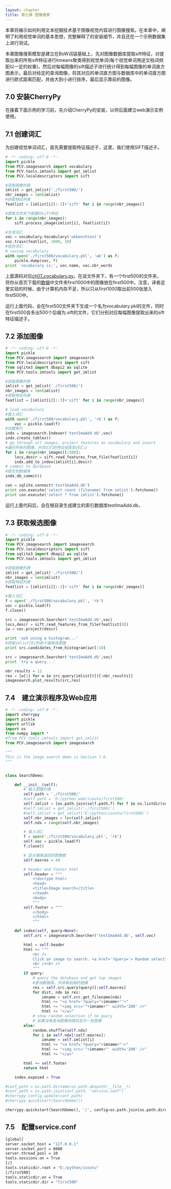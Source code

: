 ```yaml
---
layout: chapter
title: 第七章 图像搜索
---
```


本章将展示如何利用文本挖掘技术基于图像视觉内容进行图像搜索。在本章中，阐明了利用视觉单词的基本思想，完整解释了的安装细节，并且还在一个示例数据集上进行测试。

本章图像搜索模型是建立在BoW词袋基础上，先对图像数据库提取sift特征，对提取出来的所有sift特征进行kmeans聚类得到视觉单词(每个视觉单词用逆文档词频配以一定的权重)，然后对每幅图像的sift描述子进行统计得到每幅图像的单词直方图表示，最后对给定的查询图像，将其对应的单词直方图与数据库中的单词直方图进行欧式距离匹配，并由大到小进行排序，最后显示靠前的图像。

<h2 id="sec-7-0">7.0 安装CherryPy</h2>

在接着下面示例的学习前，先介绍CherryPy的安装，以供后面建立web演示实例使用。

<h2 id="sec-7-1">7.1 创建词汇</h2>

为创建视觉单词词汇，首先需要提取特征描述子，这里，我们使用SIFT描述子。

```python
# -*- coding: utf-8 -*-
import pickle
from PCV.imagesearch import vocabulary
from PCV.tools.imtools import get_imlist
from PCV.localdescriptors import sift

#获取图像列表
imlist = get_imlist('./first500/')
nbr_images = len(imlist)
#获取特征列表
featlist = [imlist[i][:-3]+'sift' for i in range(nbr_images)]

#提取文件夹下图像的sift特征
for i in range(nbr_images):
    sift.process_image(imlist[i], featlist[i])

#生成词汇
voc = vocabulary.Vocabulary('ukbenchtest')
voc.train(featlist, 1000, 10)
#保存词汇
# saving vocabulary
with open('./first500/vocabulary.pkl', 'wb') as f:
    pickle.dump(voc, f)
print 'vocabulary is:', voc.name, voc.nbr_words
```
上面源码对应[ch07_cocabulary.py](https://github.com/willard-yuan/pcv-book-code/tree/master/ch07)。在该文件夹下，有一个first500的文件夹，将你从首页下载的[数据](http://yuanyong.org/pcvwithpython/)中文件夹first1000中的图像放在first500中。注意，译者这里实验的时候，由于计算机内存不足，所以只从first1000取出前500张放入first500中。

运行上面代码，会在first500文件夹下生成一个名为vocabulary.pkl的文件，同时在first500会多出500个后缀为.sift的文件，它们分别对应每幅图像提取出来的sift特征描述子。

<h2 id="sec-7-2">7.2 添加图像</h2>

```python
# -*- coding: utf-8 -*-
import pickle
from PCV.imagesearch import imagesearch
from PCV.localdescriptors import sift
from sqlite3 import dbapi2 as sqlite
from PCV.tools.imtools import get_imlist

#获取图像列表
imlist = get_imlist('./first500/')
nbr_images = len(imlist)
#获取特征列表
featlist = [imlist[i][:-3]+'sift' for i in range(nbr_images)]

# load vocabulary
#载入词汇
with open('./first500/vocabulary.pkl', 'rb') as f:
    voc = pickle.load(f)
#创建索引
indx = imagesearch.Indexer('testImaAdd.db',voc)
indx.create_tables()
# go through all images, project features on vocabulary and insert
#遍历所有的图像，并将它们的特征投影到词汇上
for i in range(nbr_images)[:500]:
    locs,descr = sift.read_features_from_file(featlist[i])
    indx.add_to_index(imlist[i],descr)
# commit to database
#提交到数据库
indx.db_commit()

con = sqlite.connect('testImaAdd.db')
print con.execute('select count (filename) from imlist').fetchone()
print con.execute('select * from imlist').fetchone()
```
运行上面代码后，会在根目录生成建立的索引数据库testImaAdd.db，

<h2 id="sec-7-3">7.3 获取候选图像</h2>

```python
# -*- coding: utf-8 -*-
import pickle
from PCV.imagesearch import imagesearch
from PCV.localdescriptors import sift
from sqlite3 import dbapi2 as sqlite
from PCV.tools.imtools import get_imlist

#获取图像列表
imlist = get_imlist('./first500/')
nbr_images = len(imlist)
#获取特征列表
featlist = [imlist[i][:-3]+'sift' for i in range(nbr_images)]

#载入词汇
f = open('./first500/vocabulary.pkl', 'rb')
voc = pickle.load(f)
f.close()

src = imagesearch.Searcher('testImaAdd.db',voc)
locs,descr = sift.read_features_from_file(featlist[0])
iw = voc.project(descr)

print 'ask using a histogram...'
#获取imlist[0]的前十幅候选图像
print src.candidates_from_histogram(iw)[:10]

src = imagesearch.Searcher('testImaAdd.db',voc)
print 'try a query...'

nbr_results = 12
res = [w[1] for w in src.query(imlist[0])[:nbr_results]]
imagesearch.plot_results(src,res)
```

<h2 id="sec-7-4">7.4　建立演示程序及Web应用</h2>

```python
# -*- coding: utf-8 -*-
import cherrypy
import pickle
import urllib
import os
from numpy import *
#from PCV.tools.imtools import get_imlist
from PCV.imagesearch import imagesearch

"""
This is the image search demo in Section 7.6.
"""


class SearchDemo:

    def __init__(self):
        # 载入图像列表
        self.path = './first500/'
        #self.path = 'D:/python_web/isoutu/first500/'
        self.imlist = [os.path.join(self.path,f) for f in os.listdir(self.path) if f.endswith('.jpg')]
        #self.imlist = get_imlist('./first500/')
        #self.imlist = get_imlist('E:/python/isoutu/first500/')
        self.nbr_images = len(self.imlist)
        self.ndx = range(self.nbr_images)

        # 载入词汇
        f = open('./first500/vocabulary.pkl', 'rb')
        self.voc = pickle.load(f)
        f.close()

        # 显示搜索返回的图像数
        self.maxres = 49

        # header and footer html
        self.header = """
            <!doctype html>
            <head>
            <title>Image search</title>
            </head>
            <body>
            """
        self.footer = """
            </body>
            </html>
            """

    def index(self, query=None):
        self.src = imagesearch.Searcher('testImaAdd.db', self.voc)

        html = self.header
        html += """
            <br />
            Click an image to search. <a href='?query='> Random selection </a> of images.
            <br /><br />
            """
        if query:
            # query the database and get top images
            #查询数据库，并获取前面的图像
            res = self.src.query(query)[:self.maxres]
            for dist, ndx in res:
                imname = self.src.get_filename(ndx)
                html += "<a href='?query="+imname+"'>"
                html += "<img src='"+imname+"' width='200' />"
                html += "</a>"
            # show random selection if no query
            # 如果没有查询图像则随机显示一些图像
        else:
            random.shuffle(self.ndx)
            for i in self.ndx[:self.maxres]:
                imname = self.imlist[i]
                html += "<a href='?query="+imname+"'>"
                html += "<img src='"+imname+"' width='200' />"
                html += "</a>"

        html += self.footer
        return html

    index.exposed = True

#conf_path = os.path.dirname(os.path.abspath(__file__))
#conf_path = os.path.join(conf_path, "service.conf")
#cherrypy.config.update(conf_path)
#cherrypy.quickstart(SearchDemo())

cherrypy.quickstart(SearchDemo(), '/', config=os.path.join(os.path.dirname(__file__), 'service.conf'))
```
<h2 id="sec-7-5">7.5　配置service.conf</h2>

```sh
[global]
server.socket_host = "127.0.0.1"
server.socket_port = 8080
server.thread_pool = 10
tools.sessions.on = True
[/]
tools.staticdir.root = "E:/python/isoutu"
[/first500]
tools.staticdir.on = True
tools.staticdir.dir = "first500"
```
